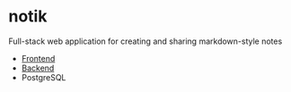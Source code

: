 # notik

Full-stack web application for creating and sharing markdown-style notes

- [Frontend](https://github.com/Kazte/notik-front)
- [Backend](https://github.com/Kazte/notik-api)
- PostgreSQL
